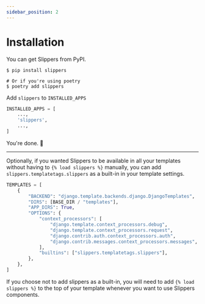 ```yaml
---
sidebar_position: 2
---
```


# Installation

You can get Slippers from PyPI.

```
$ pip install slippers

# Or if you're using poetry
$ poetry add slippers
```

Add `slippers` to `INSTALLED_APPS`

```python title="settings.py"
INSTALLED_APPS = [
    ...,
    'slippers',
    ...,
]
```

You're done. :tada:

---

Optionally, if you wanted Slippers to be available in all your templates without having to `{% load slippers %}` manually, you can add `slippers.templatetags.slippers` as a built-in in your template settings.

```python title="settings.py" {13}
TEMPLATES = [
    {
        "BACKEND": "django.template.backends.django.DjangoTemplates",
        "DIRS": [BASE_DIR / "templates"],
        "APP_DIRS": True,
        "OPTIONS": {
            "context_processors": [
                "django.template.context_processors.debug",
                "django.template.context_processors.request",
                "django.contrib.auth.context_processors.auth",
                "django.contrib.messages.context_processors.messages",
            ],
            "builtins": ["slippers.templatetags.slippers"],
        },
    },
]
```

If you choose not to add slippers as a built-in, you will need to add `{% load slippers %}` to the top of your template whenever you want to use Slippers components.
